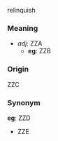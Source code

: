 relinquish
### Meaning
+ _adj_: ZZA
    + __eg__: ZZB

### Origin

ZZC

### Synonym

__eg__: ZZD

+ ZZE


